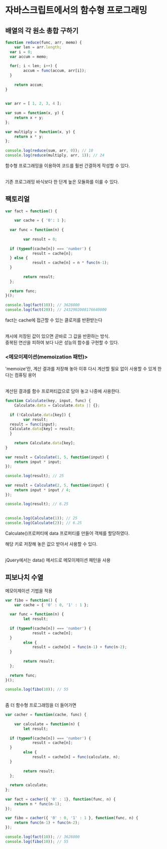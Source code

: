 # 자바스크립트에서의 함수형 프로그래밍

## 배열의 각 원소 총합 구하기

```javascript
function reduce(func, arr, memo) {  
    var len = arr.length;  
  var i = 0;  
  var accum = memo;  
  
  for(; i < len; i++) {  
        accum = func(accum, arr[i]);  
  }  
  
    return accum;  
}  
  
  
var arr = [ 1, 2, 3, 4 ];  
  
var sum = function(x, y) {  
    return x + y;  
};  
  
var multiply = function(x, y) {  
    return x * y;  
};  
  
console.log(reduce(sum, arr, 0)); // 10  
console.log(reduce(multiply, arr, 1)); // 24
```

함수형 프로그래밍을 이용하여 코드를 훨씬 간결하게 작성할 수 있다.

<br>
기존 프로그래밍 바식보다 한 단계 높은 모듈화를 이룰 수 있다.

<br>

## 팩토리얼

```javascript
var fact = function() {  
  
    var cache = { '0': 1 };  
  
  var func = function(n) {  
  
        var result = 0;  
  
  if (typeof(cache[n]) === 'number') {  
            result = cache[n];  
  } else {  
            result = cache[n] = n * func(n-1);  
  }  
  
        return result;  
  };  
  
  return func;  
}();  
  
console.log(fact(10)); // 3628800  
console.log(fact(20)); // 2432902008176640000
```

fact는 cache에 접근할 수 있는 클로저를 반환받는다

<br>
캐시에 저장된 값이 있으면 곧바로 그 값을 반환하는 방식.

<br>
중복된 연산을 피하여 보다 나은 성능의 함수를 구현할 수 있다.

<br>

### <메모이제이션(memoization 패턴)>

'memoize'란, 계산 결과를 저장해 놓아 이후 다시 계산할 필요 없이 사용할 수 있게 한다는 컴퓨팅 용어

<br>
계산된 결과를 함수 프로퍼티값으로 담아 놓고 나중에 사용한다.

```javascript
function Calculate(key, input, func) {  
    Calculate.data = Calculate.data || {};  
  
  if (!Calculate.data[key]) {  
        var result;  
  result = func(input);  
  Calculate.data[key] = result;  
  }  
  
    return Calculate.data[key];  
}  
  
var result = Calculate(1, 5, function(input) {  
    return input * input;  
});  
  
console.log(result); // 25  
  
var result = Calculate(2, 5, function(input) {  
    return input * input / 4;  
});  
  
console.log(result); // 6.25  
  
  
console.log(Calculate(1)); // 25  
console.log(Calculate(2)); // 6.25
```

Calculate()프로퍼티에 data 프로퍼티를 만들어 객체를 할당하였다.

해당 키로 저장해 놓은 값으 받아서 사용할 수 있다.

<br>
jQuery에서는 data() 메서드로 메모이제이션 패턴을 사용

<br>

## 피보나치 수열

메모이제이션 기법을 적용

```javascript
var fibo = function() {  
    var cache = { '0' : 0, '1' : 1 };  
  
  var func = function(n) {  
        let result;  
  
  if (typeof(cache[n]) === 'number') {  
            result = cache[n];  
  }  
        else {  
            result = cache[n] = func(n-1) + func(n-2);  
  }  
  
        return result;  
  };  
  
  return func;  
}();  
  
console.log(fibo(10)); // 55
```

<br>
좀 더 함수형 프로그래밍을 더 들어가면

```javascript
var cacher = function(cache, func) {  
  
    var calculate = function(n) {  
        let result;  
  
  if (typeof(cache[n]) === 'number') {  
            result = cache[n];  
  }  
        else {  
            result = cache[n] = func(calculate, n);  
  }  
  
        return result;  
  };  
  
  return calculate;  
};  
  
var fact = cacher({ '0' : 1}, function(func, n) {  
    return n * func(n-1);  
});  
  
var fibo = cacher({ '0' : 0, '1' : 1 }, function(func, n) {  
    return func(n-1) + func(n-2);  
});  
  
console.log(fact(10)); // 3628800  
console.log(fibo(10)); // 55
```


